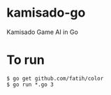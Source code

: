 # kamisado-go
Kamisado Game AI in Go

# To run
```
$ go get github.com/fatih/color
$ go run *.go 3
```

